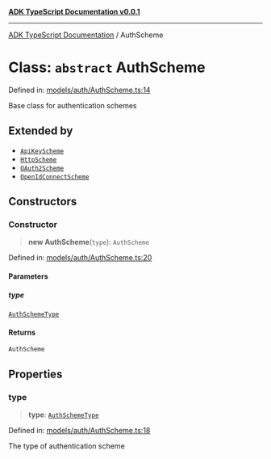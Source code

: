 [**ADK TypeScript Documentation v0.0.1**](../README.md)

***

[ADK TypeScript Documentation](../globals.md) / AuthScheme

# Class: `abstract` AuthScheme

Defined in: [models/auth/AuthScheme.ts:14](https://github.com/pontus-devoteam/adk-typescript/blob/9fe8a397cfb495545a029b2d9b6f8a0adf2c2de5/src/models/auth/AuthScheme.ts#L14)

Base class for authentication schemes

## Extended by

- [`ApiKeyScheme`](ApiKeyScheme.md)
- [`HttpScheme`](HttpScheme.md)
- [`OAuth2Scheme`](OAuth2Scheme.md)
- [`OpenIdConnectScheme`](OpenIdConnectScheme.md)

## Constructors

### Constructor

> **new AuthScheme**(`type`): `AuthScheme`

Defined in: [models/auth/AuthScheme.ts:20](https://github.com/pontus-devoteam/adk-typescript/blob/9fe8a397cfb495545a029b2d9b6f8a0adf2c2de5/src/models/auth/AuthScheme.ts#L20)

#### Parameters

##### type

[`AuthSchemeType`](../enumerations/AuthSchemeType.md)

#### Returns

`AuthScheme`

## Properties

### type

> **type**: [`AuthSchemeType`](../enumerations/AuthSchemeType.md)

Defined in: [models/auth/AuthScheme.ts:18](https://github.com/pontus-devoteam/adk-typescript/blob/9fe8a397cfb495545a029b2d9b6f8a0adf2c2de5/src/models/auth/AuthScheme.ts#L18)

The type of authentication scheme
